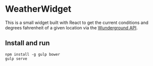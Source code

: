 # WeatherWidget

This is a small widget built with React to get the current conditions and degrees fahrenheit of a given location via the [Wunderground API](http://www.wunderground.com/weather/api/d/docs).

## Install and run

```
npm install -g gulp bower
gulp serve
```